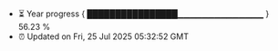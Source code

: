 - ⏳ Year progress { ████████████████▁▁▁▁▁▁▁▁▁▁▁▁▁▁ } 56.23 %
- ⏰ Updated on Fri, 25 Jul 2025 05:32:52 GMT

